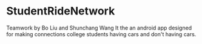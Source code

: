 # StudentRideNetwork
Teamwork by Bo Liu and Shunchang Wang
It the an android app designed for making connections college students having cars and don't having cars. 
